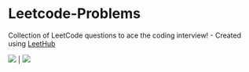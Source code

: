 # Leetcode-Problems
Collection of LeetCode questions to ace the coding interview! - Created using [LeetHub](https://github.com/QasimWani/LeetHub)


![](https://letsenhance.io/static/334225cab5be263aad8e3894809594ce/75c5a/MainAfter.jpg)  |  ![](https://letsenhance.io/static/334225cab5be263aad8e3894809594ce/75c5a/MainAfter.jpg)
